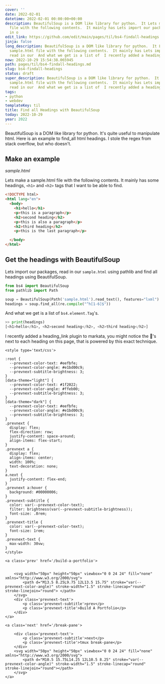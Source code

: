 ```yaml
---
cover: ''
date: 2022-02-01
datetime: 2022-02-01 00:00:00+00:00
description: BeautifulSoup is a DOM like library for python.  It Lets make a sample.html
  file with the following contents.  It mainly has Lets import our packages, read
  in o
edit_link: https://github.com/edit/main/pages/til/bs4-findall-headings.md
jinja: false
long_description: BeautifulSoup is a DOM like library for python.  It Lets make a
  sample.html file with the following contents.  It mainly has Lets import our packages,
  read in our  And what we get is a list of  I recently added a heading
now: 2022-10-29 15:54:38.065945
path: pages/til/bs4-findall-headings.md
slug: bs4-findall-headings
status: draft
super_description: BeautifulSoup is a DOM like library for python.  It Lets make a
  sample.html file with the following contents.  It mainly has Lets import our packages,
  read in our  And what we get is a list of  I recently added a heading
tags:
- python
- webdev
templateKey: til
title: Find all Headings with BeautifulSoup
today: 2022-10-29
year: 2022
---
```


BeautifulSoup is a DOM like library for python.  It's quite useful to
manipulate html.  Here is an example to find_all html headings.  I stole
the regex from stack overflow, but who doesn't.

## Make an example
_sample.html_

Lets make a sample.html file with the following contents.  It mainly has
some headings, `<h1>` and `<h2>` tags that I want to be able to find.

```html
<!DOCTYPE html>
<html lang="en">
  <body>
    <h1>hello</h1>
    <p>this is a paragraph</p>
    <h2>second heading</h2>
    <p>this is also a paragraph</p>
    <h2>third heading</h2>
    <p>this is the last paragraph</p>

  </body>
</html>
```

## Get the headings with BeautifulSoup

Lets import our packages, read in our `sample.html` using pathlib and find all
headings using BeautifulSoup.

```python
from bs4 import BeautifulSoup
from pathlib import Path

soup = BeautifulSoup(Path('sample.html').read_text(), features="lxml")
headings = soup.find_all(re.compile("^h[1-6]$"))
```

And what we get is a list of `bs4.element.Tag`'s.

```python
>> print(headings)
[<h1>hello</h1>, <h2>second heading</h2>, <h2>third heading</h2>]
```

I recently added a heading_link plugin to markata, you might notice the
🔗's next to each heading on this page, that is powered by this exact
technique.
<div class='prevnext'>

    <style type='text/css'>

    :root {
      --prevnext-color-text: #eefbfe;
      --prevnext-color-angle: #e1bd00c9;
      --prevnext-subtitle-brightness: 3;
    }
    [data-theme="light"] {
      --prevnext-color-text: #1f2022;
      --prevnext-color-angle: #ffeb00;
      --prevnext-subtitle-brightness: 3;
    }
    [data-theme="dark"] {
      --prevnext-color-text: #eefbfe;
      --prevnext-color-angle: #e1bd00c9;
      --prevnext-subtitle-brightness: 3;
    }
    .prevnext {
      display: flex;
      flex-direction: row;
      justify-content: space-around;
      align-items: flex-start;
    }
    .prevnext a {
      display: flex;
      align-items: center;
      width: 100%;
      text-decoration: none;
    }
    a.next {
      justify-content: flex-end;
    }
    .prevnext a:hover {
      background: #00000006;
    }
    .prevnext-subtitle {
      color: var(--prevnext-color-text);
      filter: brightness(var(--prevnext-subtitle-brightness));
      font-size: .8rem;
    }
    .prevnext-title {
      color: var(--prevnext-color-text);
      font-size: 1rem;
    }
    .prevnext-text {
      max-width: 30vw;
    }
    </style>
    
    <a class='prev' href='/build-a-portfolio'>
    

        <svg width="50px" height="50px" viewbox="0 0 24 24" fill="none" xmlns="http://www.w3.org/2000/svg">
            <path d="M13.5 8.25L9.75 12L13.5 15.75" stroke="var(--prevnext-color-angle)" stroke-width="1.5" stroke-linecap="round" stroke-linejoin="round"> </path>
        </svg>
        <div class='prevnext-text'>
            <p class='prevnext-subtitle'>prev</p>
            <p class='prevnext-title'>Build A Portfolio</p>
        </div>
    </a>
    
    <a class='next' href='/break-pane'>
    
        <div class='prevnext-text'>
            <p class='prevnext-subtitle'>next</p>
            <p class='prevnext-title'>tmux break-pane</p>
        </div>
        <svg width="50px" height="50px" viewbox="0 0 24 24" fill="none" xmlns="http://www.w3.org/2000/svg">
            <path d="M10.5 15.75L14.25 12L10.5 8.25" stroke="var(--prevnext-color-angle)" stroke-width="1.5" stroke-linecap="round" stroke-linejoin="round"></path>
        </svg>
    </a>
  </div>